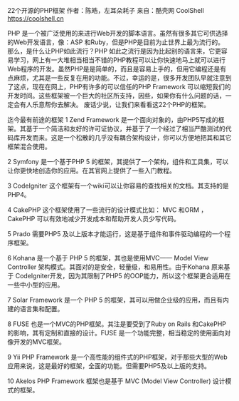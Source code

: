 22个开源的PHP框架
作者：陈皓，左耳朵耗子
来自：酷壳网 CoolShell https://coolshell.cn

PHP 是一个被广泛使用的来进行Web开发的脚本语言。虽然有很多其它可供选择的Web开发语言，像：ASP 和Ruby，但是PHP是目前为止世界上最为流行的。
那么，是什么让PHP如此流行？PHP 如此之流行是因为比起别的语言来，它更容易学习，网上有一大堆相当相当不错的PHP教程可以让你快速地马上就可以进行Web程序的开发。虽然PHP是是简单的，而且是容易上手的，但用它编程还是有点麻烦，尤其是一些反复在用的功能。不过，幸运的是，很多开发团队早就注意到了这点，现在在网上，PHP有许多的可以信任的PHP Framework 可以缩短我们的开发时间。这些框架被一个巨大的社区所支持，因些，如果你有什么问题的话，一定会有人乐意帮你去解决。
废话少说，让我们来看看这22个PHP的框架。

迄今最有前途的框架
1 Zend Framework 是一个面向对象的，由PHP5写成的框架。其基于一个简洁和友好的许可证协议，并基于了一个经过了相当严酷测试的代码库开发而来。这是一个松散的几乎没有耦合架构设计，你可以方便地把其和其它框架混合使用。

2 Symfony 是一个基于PHP 5 的框架，其提供了一个架构，组件和工具集，可以让你更快地创造你的应用。在其官网上提供了一些入门教程。

3 CodeIgniter 这个框架有一个wiki可以让你容易的查找相关的文档。其支持的是PHP4。

4 CakePHP 这个框架使用了一些流行的设计模式比如： MVC 和ORM ， CakePHP 可以有效地减少开发成本和帮助开发人员少写代码。

5 Prado 需要PHP5 及以上版本才能运行，这是基于组件和事件驱动编程的一个程序框架。

6 Kohana 是一个基于 PHP 5 的框架，其也是使用MVC—— Model View Controller 架构模式。其面对的是安全，轻量级，和易用性。由于Kohana 原来基于 CodeIgniter开发，因为其限制了PHP5 的OOP能力，所以这个框架更合适用在一些中小型的应用。

7 Solar Framework 是一个 PHP 5 的框架，其可以用做企业级的应用，而且有内建的语言集和配置。

8 FUSE 也是一个MVC的PHP框架。其注是要受到了Ruby on Rails 和CakePHP的影响，其有定制和直接的设计。FUSE 是一个功能完整，相当稳定的使用面向对像开发的MVC框架。

9 Yii PHP Framework 是一个高性能的组件式的PHP框架，对于那些大型的Web应用来说，这是最好的框架，全面的功能。但需要PHP5及以上版的支持。

10 Akelos PHP Framework 框架也是基于 MVC (Model View Controller) 设计模式的框架。